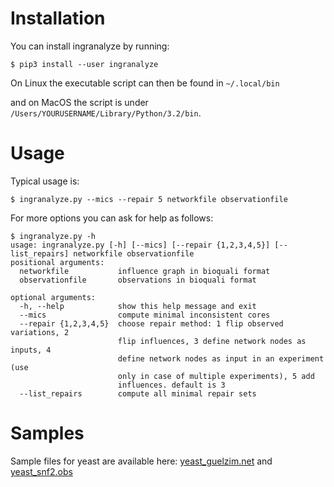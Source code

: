 # Installation

You can install ingranalyze by running:

    $ pip3 install --user ingranalyze

On Linux the executable script can then be found in `~/.local/bin`

and on MacOS the script is under `/Users/YOURUSERNAME/Library/Python/3.2/bin`.


# Usage

Typical usage is:

    $ ingranalyze.py --mics --repair 5 networkfile observationfile

For more options you can ask for help as follows:

    $ ingranalyze.py -h
    usage: ingranalyze.py [-h] [--mics] [--repair {1,2,3,4,5}] [--list_repairs] networkfile observationfile
    positional arguments:
      networkfile           influence graph in bioquali format
      observationfile       observations in bioquali format

    optional arguments:
      -h, --help            show this help message and exit
      --mics                compute minimal inconsistent cores
      --repair {1,2,3,4,5}  choose repair method: 1 flip observed variations, 2
                            flip influences, 3 define network nodes as inputs, 4
                            define network nodes as input in an experiment (use
                            only in case of multiple experiments), 5 add
                            influences. default is 3
      --list_repairs        compute all minimal repair sets


# Samples

Sample files for yeast are available here: [yeast_guelzim.net][1] and [yeast_snf2.obs][2]

[1]: http://bioasp.github.io/downloads/samples/yeastdata/yeast_guelzim.net
[2]: http://bioasp.github.io/downloads/samples/yeastdata/yeast_snf2.obs
